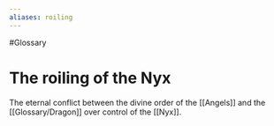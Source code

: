 ```yaml
---
aliases: roiling
---
```

#Glossary 
# The roiling of the Nyx

The eternal conflict between the divine order of the [[Angels]] and the [[Glossary/Dragon]] over control of the [[Nyx]].